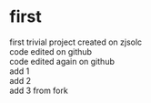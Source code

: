 # first
first trivial project created on zjsolc<br>
code edited on github<br>
code edited again on github <br>
add 1 <br>
add 2 <br>
add 3 from fork <br>
